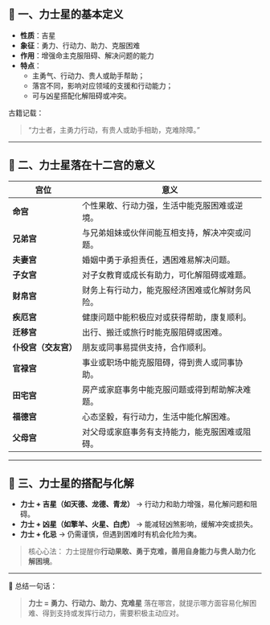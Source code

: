 ## 💪 一、力士星的基本定义

- **性质**：吉星
- **象征**：勇力、行动力、助力、克服困难
- **作用**：增强命主克服阻碍、解决问题的能力
- **特点**：
  - 主勇气、行动力、贵人或助手帮助；
  - 落宫不同，影响对应领域的支援和行动能力；
  - 可与凶星搭配化解阻碍或冲突。

古籍记载：

> “力士者，主勇力行动，有贵人或助手相助，克难除障。”

------

## 🧩 二、力士星落在十二宫的意义

| 宫位                 | 意义                                           |
| -------------------- | ---------------------------------------------- |
| **命宫**             | 个性果敢、行动力强，生活中能克服困难或逆境。   |
| **兄弟宫**           | 与兄弟姐妹或伙伴间能互相支持，解决冲突或问题。 |
| **夫妻宫**           | 婚姻中勇于承担责任，遇困难易解决问题。         |
| **子女宫**           | 对子女教育或成长有助力，可化解阻碍或难题。     |
| **财帛宫**           | 财务上有行动力，能克服经济困难或化解财务风险。 |
| **疾厄宫**           | 健康问题中能积极应对或获得帮助，康复顺利。     |
| **迁移宫**           | 出行、搬迁或旅行时能克服阻碍或困难。           |
| **仆役宫（交友宫）** | 朋友或同事易提供支持，合作顺利。               |
| **官禄宫**           | 事业或职场中能克服阻碍，得到贵人或同事协助。   |
| **田宅宫**           | 房产或家庭事务中能克服问题或得到帮助解决难题。 |
| **福德宫**           | 心态坚毅，有行动力，生活中能化解困难。         |
| **父母宫**           | 对父母或家庭事务有支持能力，能克服困难或阻碍。 |

------

## 🔮 三、力士星的搭配与化解

- **力士 + 吉星（如天德、龙德、青龙）** → 行动力和助力增强，易化解问题和阻碍。
- **力士 + 凶星（如擎羊、火星、白虎）** → 能减轻凶煞影响，缓解冲突或损失。
- **力士 + 化忌** → 仍需谨慎，但遇到困难时有机会化险为夷。

> 核心心法：
>  力士提醒你**行动果敢、勇于克难，善用自身能力与贵人助力化解困境**。

------

📘 总结一句话：

> **力士 = 勇力、行动力、助力、克难星**
>  落在哪宫，就提示哪方面容易化解困难、得到支持或发挥行动力，需要积极主动应对。